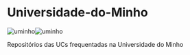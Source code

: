 # Universidade-do-Minho
![uminho](http://www4.di.uminho.pt/~jmf/IMAGES/um_eeng.gif)![uminho](http://www4.di.uminho.pt/~jmf/IMAGES/um_eeng.gif)


Repositórios das UCs frequentadas na Universidade do Minho
